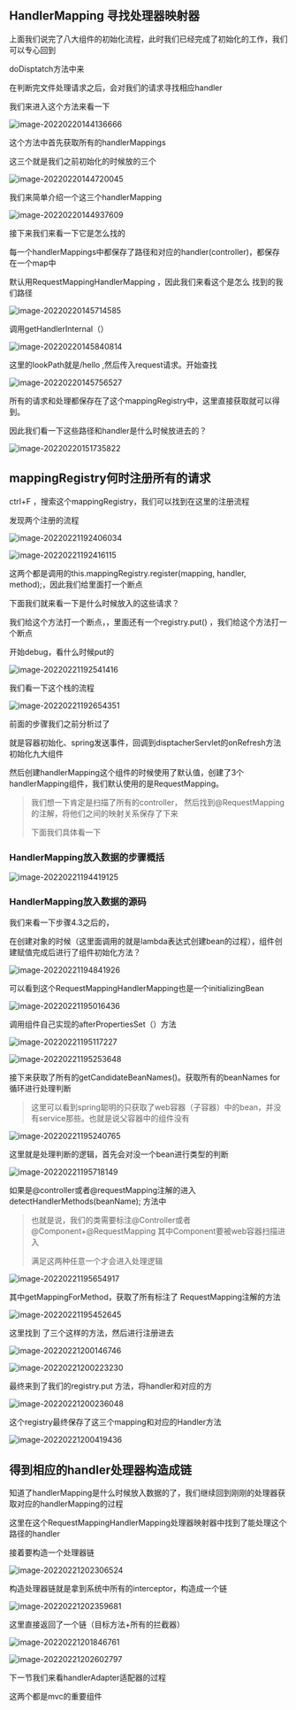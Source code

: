 

## HandlerMapping 寻找处理器映射器

上面我们说完了八大组件的初始化流程，此时我们已经完成了初始化的工作，我们可以专心回到

doDisptatch方法中来

在判断完文件处理请求之后，会对我们的请求寻找相应handler

我们来进入这个方法来看一下

![image-20220220144136666](https://image.imxyu.cn/file/image-20220220144136666.png)

这个方法中首先获取所有的handlerMappings

这三个就是我们之前初始化的时候放的三个

![image-20220220144720045](https://image.imxyu.cn/file/image-20220220144720045.png)

我们来简单介绍一个这三个handlerMapping

![image-20220220144937609](https://image.imxyu.cn/file/image-20220220144937609.png)

接下来我们来看一下它是怎么找的

每一个handlerMappings中都保存了路径和对应的handler(controller)，都保存在一个map中

默认用RequestMappingHandlerMapping ，因此我们来看这个是怎么 找到的我们路径

![image-20220220145714585](https://image.imxyu.cn/file/image-20220220145714585.png)

调用getHandlerInternal（）

![image-20220220145840814](https://image.imxyu.cn/file/image-20220220145840814.png)



这里的lookPath就是/hello ,然后传入request请求。开始查找

![image-20220220145756527](https://image.imxyu.cn/file/image-20220220145756527.png)

所有的请求和处理都保存在了这个mappingRegistry中，这里直接获取就可以得到。 

因此我们看一下这些路径和handler是什么时候放进去的？

![image-20220220151735822](https://image.imxyu.cn/file/image-20220220151735822.png)



## mappingRegistry何时注册所有的请求

ctrl+F ，搜索这个mappingRegistry，我们可以找到在这里的注册流程

发现两个注册的流程

![image-20220221192406034](https://image.imxyu.cn/file/image-20220221192406034.png)

![image-20220221192416115](https://image.imxyu.cn/file/image-20220221192416115.png)

这两个都是调用的this.mappingRegistry.register(mapping, handler, method);，因此我们给里面打一个断点

下面我们就来看一下是什么时候放入的这些请求？

我们给这个方法打一个断点，，里面还有一个registry.put() ，我们给这个方法打一个断点

开始debug，看什么时候put的

![image-20220221192541416](https://image.imxyu.cn/file/image-20220221192541416.png)

我们看一下这个栈的流程

![image-20220221192654351](https://image.imxyu.cn/file/image-20220221192654351.png)

前面的步骤我们之前分析过了

就是容器初始化、spring发送事件，回调到disptacherServlet的onRefresh方法初始化九大组件

然后创建handlerMapping这个组件的时候使用了默认值，创建了3个handlerMapping组件，我们默认使用的是RequestMapping。

> 我们想一下肯定是扫描了所有的controller， 然后找到@RequestMapping的注解，将他们之间的映射关系保存了下来
>
> 下面我们具体看一下

### HandlerMapping放入数据的步骤概括

![image-20220221194419125](https://image.imxyu.cn/file/image-20220221194419125.png)





### HandlerMapping放入数据的源码

我们来看一下步骤4.3之后的，

在创建对象的时候（这里面调用的就是lambda表达式创建bean的过程），组件创建赋值完成后进行了组件初始化方法？

![image-20220221194841926](https://image.imxyu.cn/file/image-20220221194841926.png)

可以看到这个RequestMappingHandlerMapping也是一个initializingBean

![image-20220221195016436](https://image.imxyu.cn/file/image-20220221195016436.png)

调用组件自己实现的afterPropertiesSet（）方法

![image-20220221195117227](https://image.imxyu.cn/file/image-20220221195117227.png)

![image-20220221195253648](https://image.imxyu.cn/file/image-20220221195253648.png)

接下来获取了所有的getCandidateBeanNames()。获取所有的beanNames for循环进行处理判断

> 这里可以看到spring聪明的只获取了web容器（子容器）中的bean，并没有service那些。也就是说父容器中的组件没有



![image-20220221195240765](https://image.imxyu.cn/file/image-20220221195240765.png)

这里就是处理判断的逻辑，首先会对没一个bean进行类型的判断

![image-20220221195718149](https://image.imxyu.cn/file/image-20220221195718149.png)

如果是@controller或者@requestMapping注解的进入detectHandlerMethods(beanName); 方法中

> 也就是说，我们的类需要标注@Controller或者@Component+@RequestMapping  其中Component要被web容器扫描进入
>
> 满足这两种任意一个才会进入处理逻辑

![image-20220221195654917](https://image.imxyu.cn/file/image-20220221195654917.png)



其中getMappingForMethod，获取了所有标注了 RequestMapping注解的方法

![image-20220221195452645](https://image.imxyu.cn/file/image-20220221195452645.png)

这里找到 了三个这样的方法，然后进行注册进去

![image-20220221200146746](https://image.imxyu.cn/file/image-20220221200146746.png)

![image-20220221200223230](https://image.imxyu.cn/file/image-20220221200223230.png)

最终来到了我们的registry.put 方法，将handler和对应的方

![image-20220221200236048](https://image.imxyu.cn/file/image-20220221200236048.png)

这个registry最终保存了这三个mapping和对应的Handler方法

![image-20220221200419436](https://image.imxyu.cn/file/image-20220221200419436.png)

## 得到相应的handler处理器构造成链

知道了handlerMapping是什么时候放入数据的了，我们继续回到刚刚的处理器获取对应的handlerMapping的过程

这里在这个RequestMappingHandlerMapping处理器映射器中找到了能处理这个路径的handler

接着要构造一个处理器链

![image-20220221202306524](https://image.imxyu.cn/file/image-20220221202306524.png)

构造处理器链就是拿到系统中所有的interceptor，构造成一个链

![image-20220221202359681](https://image.imxyu.cn/file/image-20220221202359681.png)

这里直接返回了一个链（目标方法+所有的拦截器）

![image-20220221201846761](https://image.imxyu.cn/file/image-20220221201846761.png)

![image-20220221202602797](https://image.imxyu.cn/file/image-20220221202602797.png)

下一节我们来看handlerAdapter适配器的过程

这两个都是mvc的重要组件

